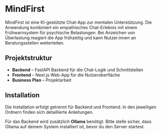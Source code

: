 # MindFirst

MindFirst ist eine KI-gestützte Chat-App zur mentalen Unterstützung. Die Anwendung kombiniert ein empathisches Chat-Erlebnis mit einem Frühwarnsystem für psychische Belastungen. Bei Anzeichen von Überlastung reagiert die App frühzeitig und kann Nutzer:innen an Beratungsstellen weiterleiten.

## Projektstruktur

- **Backend** – FastAPI Backend für die Chat-Logik und Schnittstellen
- **Frontend** – Next.js Web-App für die Nutzeroberfläche
- **Business Plan** – Projektarbeit

## Installation

Die Installation erfolgt getrennt für Backend und Frontend. In den jeweiligen Ordnern finden sich detaillierte Anleitungen.

Für das Backend wird zusätzlich **Ollama** benötigt. Bitte stelle sicher, dass Ollama auf deinem System installiert ist, bevor du den Server startest.
